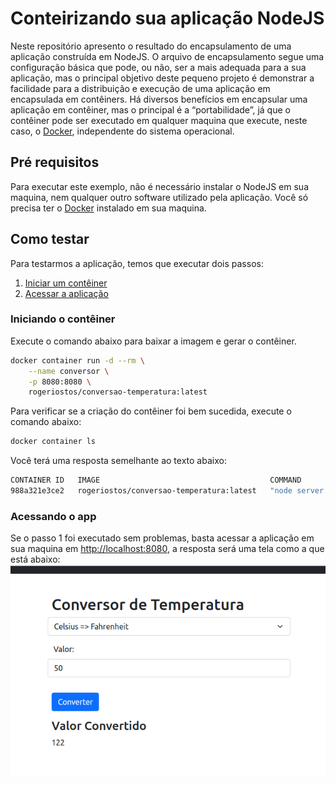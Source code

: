 # Conteirizando sua aplicação NodeJS
Neste repositório apresento o resultado do encapsulamento de uma aplicação construída em NodeJS. O arquivo de encapsulamento segue uma configuração básica que pode, ou não, ser a mais adequada para a sua aplicação, mas o principal objetivo deste pequeno projeto é demonstrar a facilidade para a distribuição e execução de uma aplicação em encapsulada em contêiners.
Há diversos benefícios em encapsular uma aplicação em contêiner, mas o principal é a “portabilidade”, já que o contêiner pode ser executado em qualquer maquina que execute, neste caso, o [Docker](https://docs.docker.com/get-docker/), independente do sistema operacional.

## Pré requisitos
Para executar este exemplo, não é necessário instalar o NodeJS em sua maquina, nem qualquer outro software utilizado pela aplicação. Você só precisa ter o [Docker](https://docs.docker.com/get-docker/) instalado em sua maquina.

## Como testar

Para testarmos a aplicação, temos que executar dois passos:
1. [Iniciar um contêiner](#iniciar-container)
2. [Acessar a aplicação](#acessando-app)

<a name="iniciar-container"></a>
### Iniciando o contêiner

Execute o comando abaixo para baixar a imagem e gerar o contêiner.
```bash
docker container run -d --rm \
    --name conversor \
    -p 8080:8080 \
    rogeriostos/conversao-temperatura:latest
```
Para verificar se a criação do contêiner foi bem sucedida, execute o comando abaixo:
```bash
docker container ls
```
Você terá uma resposta semelhante ao texto abaixo:
```bash
CONTAINER ID   IMAGE                                      COMMAND            CREATED         STATUS         PORTS                                       NAMES
988a321e3ce2   rogeriostos/conversao-temperatura:latest   "node server.js"   1 minutes ago   Up 1 minutes   0.0.0.0:8080->8080/tcp, :::8080->8080/tcp   conversor
```
<a name="acessando-app"></a>
### Acessando o app
Se o passo 1 foi executado sem problemas, basta acessar a aplicação em sua maquina em [http://localhost:8080](http://localhost:8080 "localhost:8080"), a resposta será uma tela como a que está abaixo:
![Conversor de temperatura](/doc/conversor-de-temperatura.png "Conversor de temperatura")
